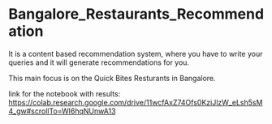 # Bangalore_Restaurants_Recommendation

It is a content based recommendation system, where you have to write your queries and it will generate recommendations for you.

This main focus is on the Quick Bites Resturants in Bangalore.

link for the notebook with results: https://colab.research.google.com/drive/11wcfAxZ74Ofs0KziJlzW_eLsh5sM4_gw#scrollTo=WI6hqNUnwA13

